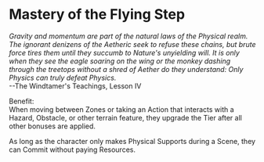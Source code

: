 # Mastery of the Flying Step

*Gravity and momentum are part of the natural laws of the Physical realm. The ignorant denizens of the Aetheric seek to refuse these chains, but brute force tires them until they succumb to Nature's unyielding will. It is only when they see the eagle soaring on the wing or the monkey dashing through the treetops without a shred of Aether do they understand: Only Physics can truly defeat Physics.*  
--The Windtamer's Teachings, Lesson IV

Benefit:  
When moving between Zones or taking an Action that interacts with a Hazard, Obstacle, or other terrain feature, they upgrade the Tier after all other bonuses are applied.

As long as the character only makes Physical Supports during a Scene, they can Commit without paying Resources.